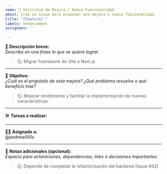 ```yaml
---
name: 🧠 Solicitud de Mejora / Nueva Funcionalidad
about: Crea un issue para proponer una mejora o nueva funcionalidad
title: "[Feature] "
labels: enhancement
assignees: ''

---
```


🧠 **Descripción breve:**  
_Describe en una frase lo que se quiere lograr._

> Ej: Migrar framework de Vite a Next.js

---

🎯 **Objetivo:**  
_¿Cuál es el propósito de esta mejora? ¿Qué problema resuelve o qué beneficio trae?_

> Ej: Mejorar rendimiento y facilitar la implementación de nuevas características

---

🛠️ **Tareas a realizar:**

<!-- Agrega más tareas si es necesario -->
<!-- - [ ] Actualizar configuraciones -->
<!-- - [ ] Adaptar rutas, layouts, etc. -->

---

🙋‍♂️ **Asignado a:**  
@andrew001s  
<!-- Puedes usar múltiples: @usuario1 @usuario2 -->

---

📌 **Notas adicionales (opcional):**  
_Espacio para aclaraciones, dependencias, links o decisiones importantes._

> Ej: Depende de completar la refactorización del backend (Issue #42)
